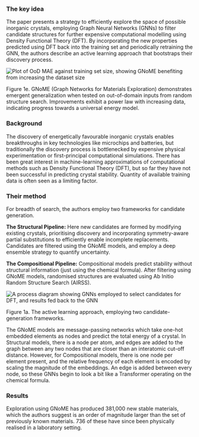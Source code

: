 ### The key idea

The paper presents a strategy to efficiently explore the space of possible inorganic crystals, employing Graph Neural Networks (GNNs) to filter candidate structures for further expensive computational modelling using Density Functional Theory (DFT). By incorporating the new properties predicted using DFT back into the training set and periodically retraining the GNN, the authors describe an active learning approach that bootstraps their discovery process.

![Plot of OoD MAE against training set size, showing GNoME benefiting from increasing the dataset size]({{image_dir}}/materials_discovery/figure_1_e.png)
<figcaption>Figure 1e. GNoME (Graph Networks for Materials Exploration) demonstrates emergent generalization when tested on out-of-domain inputs from random structure search. Improvements exhibit a power law with increasing data, indicating progress towards a universal energy model.</figcaption>

### Background

The discovery of energetically favourable inorganic crystals enables breakthroughs in key technologies like microchips and batteries, but traditionally the discovery process is bottlenecked by expensive physical experimentation or first-principal computational simulations. There has been great interest in machine-learning approximations of computational methods such as Density Functional Theory (DFT), but so far they have not been successful in predicting crystal stability. Quantity of available training data is often seen as a limiting factor.

### Their method

For breadth of search, the authors employ two frameworks for candidate generation. 

**The Structural Pipeline:** Here new candidates are formed by modifying existing crystals, prioritising discovery and incorporating symmetry-aware partial substitutions to efficiently enable incomplete replacements. Candidates are filtered using the GNoME models, and employ a deep ensemble strategy to quantify uncertainty.

**The Compositional Pipeline:** Compositional models predict stability without structural information (just using the chemical formula). After filtering using GNoME models, randomised structures are evaluated using Ab Initio Random Structure Search (AIRSS).

![A process diagram showing GNNs employed to select candidates for DFT, and results fed back to the GNN]({{image_dir}}/materials_discovery/figure_1_a.png)
<figcaption>Figure 1a. The active learning approach, employing two candidate-generation frameworks.</figcaption>

The GNoME models are message-passing networks which take one-hot embedded elements as nodes and predict the total energy of a crystal. In Structural models, there is a node per atom, and edges are added to the graph between any two nodes that are closer than an interatomic cut-off distance. However, for Compositional models, there is one node per element present, and the relative frequency of each element is encoded by scaling the magnitude of the embeddings. An edge is added between every node, so these GNNs begin to look a bit like a Transformer operating on the chemical formula.

### Results

Exploration using GNoME has produced 381,000 new stable materials, which the authors suggest is an order of magnitude larger than the set of previously known materials. 736 of these have since been physically realised in a laboratory setting.

